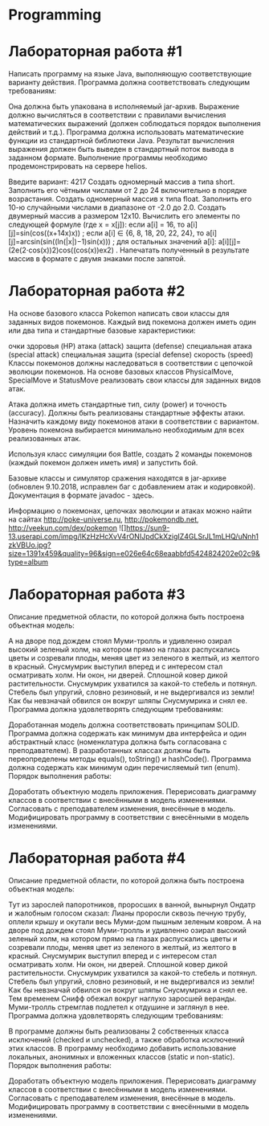 # Programming
# Лабораторная работа #1
Написать программу на языке Java, выполняющую соответствующие варианту действия. Программа должна соответствовать следующим требованиям:

Она должна быть упакована в исполняемый jar-архив.
Выражение должно вычисляться в соответствии с правилами вычисления математических выражений (должен соблюдаться порядок выполнения действий и т.д.).
Программа должна использовать математические функции из стандартной библиотеки Java.
Результат вычисления выражения должен быть выведен в стандартный поток вывода в заданном формате.
Выполнение программы необходимо продемонстрировать на сервере helios.

Введите вариант: 
4217
Создать одномерный массив a типа short. Заполнить его чётными числами от 2 до 24 включительно в порядке возрастания.
Создать одномерный массив x типа float. Заполнить его 10-ю случайными числами в диапазоне от -2.0 до 2.0.
Создать двумерный массив a размером 12x10. Вычислить его элементы по следующей формуле (где x = x[j]):
если a[i] = 16, то a[i][j]=sin(cos((x+14x)x))
;
если a[i] ∈ {6, 8, 18, 20, 22, 24}, то a[i][j]=arcsin(sin((ln(|x|)−1)sin(x)))
;
для остальных значений a[i]: a[i][j]=(2e(2⋅cos(x))2)cos((cos(x))ex2)
.
Напечатать полученный в результате массив в формате с двумя знаками после запятой.

# Лабораторная работа #2
На основе базового класса Pokemon написать свои классы для заданных видов покемонов. Каждый вид покемона должен иметь один или два типа и стандартные базовые характеристики:

очки здоровья (HP)
атака (attack)
защита (defense)
специальная атака (special attack)
специальная защита (special defense)
скорость (speed)
Классы покемонов должны наследоваться в соответствии с цепочкой эволюции покемонов. На основе базовых классов PhysicalMove, SpecialMove и StatusMove реализовать свои классы для заданных видов атак.

Атака должна иметь стандартные тип, силу (power) и точность (accuracy). Должны быть реализованы стандартные эффекты атаки. Назначить каждому виду покемонов атаки в соответствии с вариантом. Уровень покемона выбирается минимально необходимым для всех реализованных атак.

Используя класс симуляции боя Battle, создать 2 команды покемонов (каждый покемон должен иметь имя) и запустить бой.

Базовые классы и симулятор сражения находятся в jar-архиве (обновлен 9.10.2018, исправлен баг с добавлением атак и кодировкой). Документация в формате javadoc - здесь.

Информацию о покемонах, цепочках эволюции и атаках можно найти на сайтах http://poke-universe.ru, http://pokemondb.net, http://veekun.com/dex/pokemon
![]https://sun9-13.userapi.com/impg/lKzHzHcXvV4rONIJpdCkXzigIZ4GLSrJL1mLHQ/uNnh1zkVBUo.jpg?size=1391x459&quality=96&sign=e026e64c68eaabbfd5424824202e02c9&type=album

# Лабораторная работа #3
Описание предметной области, по которой должна быть построена объектная модель:

А на дворе под дождем стоял Муми-тролль и удивленно озирал высокий зеленый холм, на котором прямо на глазах распускались цветы и созревали плоды, меняя цвет из зеленого в желтый, из желтого в красный. Снусмумрик выступил вперед и с интересом стал осматривать холм. Ни окон, ни дверей. Сплошной ковер дикой растительности. Снусмумрик ухватился за какой-то стебель и потянул. Стебель был упругий, словно резиновый, и не выдергивался из земли! Как бы невзначай обвился он вокруг шляпы Снусмумрика и снял ее.
Программа должна удовлетворять следующим требованиям:

Доработанная модель должна соответствовать принципам SOLID.
Программа должна содержать как минимум два интерфейса и один абстрактный класс (номенклатура должна быть согласована с преподавателем).
В разработанных классах должны быть переопределены методы equals(), toString() и hashCode().
Программа должна содержать как минимум один перечисляемый тип (enum).
Порядок выполнения работы:

Доработать объектную модель приложения.
Перерисовать диаграмму классов в соответствии с внесёнными в модель изменениями.
Согласовать с преподавателем изменения, внесённые в модель.
Модифицировать программу в соответствии с внесёнными в модель изменениями.

# Лабораторная работа #4
Описание предметной области, по которой должна быть построена объектная модель:

Тут из зарослей папоротников, проросших в ванной, вынырнул Ондатр и жалобным голосом сказал: Лианы проросли сквозь печную трубу, оплели крышу и окутали весь Муми-дом пышным зеленым ковром. А на дворе под дождем стоял Муми-тролль и удивленно озирал высокий зеленый холм, на котором прямо на глазах распускались цветы и созревали плоды, меняя цвет из зеленого в желтый, из желтого в красный. Снусмумрик выступил вперед и с интересом стал осматривать холм. Ни окон, ни дверей. Сплошной ковер дикой растительности. Снусмумрик ухватился за какой-то стебель и потянул. Стебель был упругий, словно резиновый, и не выдергивался из земли! Как бы невзначай обвился он вокруг шляпы Снусмумрика и снял ее. Тем временем Снифф обежал вокруг наглухо заросшей веранды. Муми-тролль стремглав подлетел к отдушине и заглянул в нее.
Программа должна удовлетворять следующим требованиям:

В программе должны быть реализованы 2 собственных класса исключений (checked и unchecked), а также обработка исключений этих классов.
В программу необходимо добавить использование локальных, анонимных и вложенных классов (static и non-static).
Порядок выполнения работы:

Доработать объектную модель приложения.
Перерисовать диаграмму классов в соответствии с внесёнными в модель изменениями.
Согласовать с преподавателем изменения, внесённые в модель.
Модифицировать программу в соответствии с внесёнными в модель изменениями.
